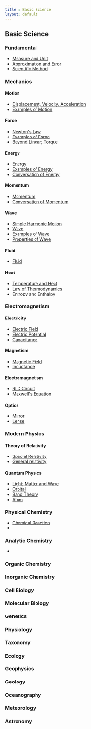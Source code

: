 ```yaml
---
title : Basic Science
layout: default
---
```


## Basic Science

### Fundamental

- [Measure and Unit]()
- [Approximation and Error]()
- [Scientific Method]()

### Mechanics

#### Motion

- [Displacement, Velocity, Acceleration](2/1/1.md)
- [Examples of Motion]()

#### Force

- [Newton's Law]()
- [Examples of Force]()
- [Beyond Linear; Torque]()

#### Energy

- [Energy]()
- [Examples of Energy]()
- [Conversation of Energy]()

#### Momentum

- [Momentum]()
- [Conversation of Momentum]()

#### Wave

- [Simple Harmonic Motion]()
- [Wave]()
- [Examples of Wave]()
- [Properties of Wave]()

#### Fluid

- [Fluid]()

#### Heat

- [Temperature and Heat]()
- [Law of Thermodynamics]()
- [Entropy and Enthalpy]()

### Electromagnetism

#### Electricity

- [Electric Field]()
- [Electric Potential]()
- [Capacitance]()

#### Magnetism

- [Magnetic Field]()
- [Inductance]()

#### Electromagnetism

- [RLC Circuit]()
- [Maxwell's Equation]()

#### Optics

- [Mirror]()
- [Lense]()

### Modern Physics

#### Theory of Relativity

- [Special Relativity]()
- [General relativity]()

#### Quantum Physics

- [Light; Matter and Wave]()
- [Orbital]()
- [Band Theory]()
- [Atom]()

### Physical Chemistry

- [Chemical Reaction]()
- []()

### Analytic Chemistry

- []()

### Organic Chemistry

### Inorganic Chemistry

### Cell Biology

### Molecular Biology

### Genetics

### Physiology

### Taxonomy

### Ecology

### Geophysics

### Geology

### Oceanography

### Meteorology

### Astronomy